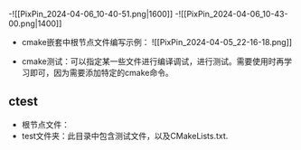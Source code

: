 -![[PixPin_2024-04-06_10-40-51.png|1600]]
-![[PixPin_2024-04-06_10-43-00.png|1400]]
- cmake嵌套中根节点文件编写示例：
![[PixPin_2024-04-05_22-16-18.png]]

- cmake测试：可以指定某一些文件进行编译调试，进行测试。需要使用时再学习即可，因为需要添加特定的cmake命令。

## ctest
- 根节点文件：
- test文件夹：此目录中包含测试文件，以及CMakeLists.txt.
